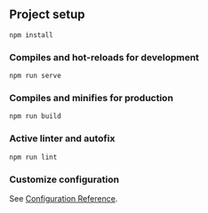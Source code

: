 
## Project setup
```
npm install
```

### Compiles and hot-reloads for development
```
npm run serve
```

### Compiles and minifies for production
```
npm run build
```

### Active linter and autofix
```
npm run lint
```

### Customize configuration
See [Configuration Reference](https://cli.vuejs.org/config/).
